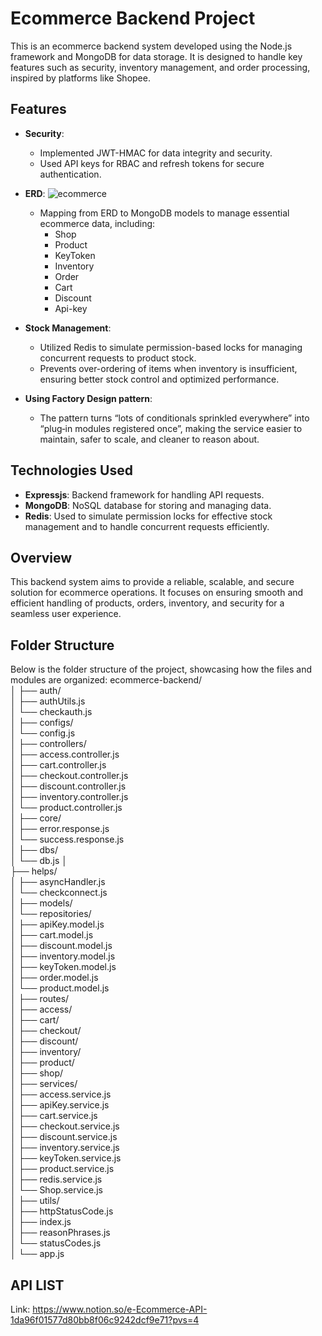# Ecommerce Backend Project

This is an ecommerce backend system developed using the Node.js framework and MongoDB for data storage. It is designed to handle key features such as security, inventory management, and order processing, inspired by platforms like Shopee.

## Features

- **Security**: 
  - Implemented JWT-HMAC for data integrity and security.
  - Used API keys for RBAC and refresh tokens for secure authentication.

- **ERD**:
  ![ecommerce](https://github.com/user-attachments/assets/60aad73b-77d4-43df-a8f0-8e72dfc6f8cd)

  - Mapping from ERD to MongoDB models to manage essential ecommerce data, including:
    - Shop
    - Product
    - KeyToken
    - Inventory
    - Order
    - Cart
    - Discount
    - Api-key
- **Stock Management**: 
  - Utilized Redis to simulate permission-based locks for managing concurrent requests to product stock.
  - Prevents over-ordering of items when inventory is insufficient, ensuring better stock control and optimized performance.
- **Using Factory Design pattern**:
  - The pattern turns “lots of conditionals sprinkled everywhere” into “plug‑in modules registered once”, making the service easier to maintain, safer to scale, and cleaner to reason about.

## Technologies Used

- **Expressjs**: Backend framework for handling API requests.
- **MongoDB**: NoSQL database for storing and managing data.
- **Redis**: Used to simulate permission locks for effective stock management and to handle concurrent requests efficiently.

## Overview

This backend system aims to provide a reliable, scalable, and secure solution for ecommerce operations. It focuses on ensuring smooth and efficient handling of products, orders, inventory, and security for a seamless user experience.
## Folder Structure

Below is the folder structure of the project, showcasing how the files and modules are organized:
ecommerce-backend/  
│ ├── auth/  
  │ ├── authUtils.js  
  │ └── checkauth.js  
│ ├── configs/   
  │ └── config.js   
│ ├── controllers/   
  │ ├── access.controller.js   
  │ ├── cart.controller.js   
  │ ├── checkout.controller.js   
  │ ├── discount.controller.js  
  │ ├── inventory.controller.js  
  │ └── product.controller.js  
│ ├── core/  
  │ ├── error.response.js   
  │ └── success.response.js   
│ ├── dbs/   
  │ └── db.js │   
├── helps/   
  │ ├── asyncHandler.js   
  │ └── checkconnect.js   
│ ├── models/   
  │ └── repositories/   
  │ ├── apiKey.model.js   
  │ ├── cart.model.js   
  │ ├── discount.model.js   
  │ ├── inventory.model.js   
  │ ├── keyToken.model.js    
  │ ├── order.model.js   
  │ └── product.model.js   
│ ├── routes/  
  │ ├── access/   
  │ ├── cart/  
  │ ├── checkout/   
  │ ├── discount/   
  │ ├── inventory/   
  │ ├── product/   
  │ ├── shop/   
│ ├── services/   
  │ ├── access.service.js   
  │ ├── apiKey.service.js   
  │ ├── cart.service.js   
  │ ├── checkout.service.js   
  │ ├── discount.service.js   
  │ ├── inventory.service.js   
  │ ├── keyToken.service.js   
  │ ├── product.service.js   
  │ ├── redis.service.js    
  │ └── Shop.service.js   
│ ├── utils/   
  │ ├── httpStatusCode.js   
  │ ├── index.js   
  │ ├── reasonPhrases.js  
  │ └── statusCodes.js     
│ └── app.js  

## API LIST 
Link: https://www.notion.so/e-Ecommerce-API-1da96f01577d80bb8f06c9242dcf9e71?pvs=4

  
